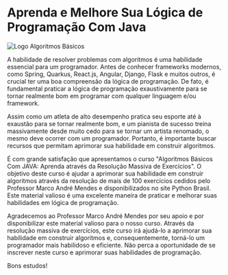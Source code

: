 # Aprenda e Melhore Sua Lógica de Programação Com Java
![Logo Algoritmos Básicos](https://raw.githubusercontent.com/jrdutra/algoritmos/main/artes/Capa/arte-capa-pequena.png)

A habilidade de resolver problemas com algoritmos é uma habilidade essencial para um programador. Antes de conhecer frameworks modernos, como Spring, Quarkus, React.js, Angular, Django, Flask e muitos outros, é crucial ter uma boa compreensão da lógica de programação. De fato, é fundamental praticar a lógica de programação exaustivamente para se tornar realmente bom em programar com qualquer linguagem e/ou framework.


Assim como um atleta de alto desempenho pratica seu esporte até à exaustão para se tornar realmente bom, e um pianista de sucesso treina massivamente desde muito cedo para se tornar um artista renomado, o mesmo deve ocorrer com um programador. Portanto, é importante buscar recursos que permitam aprimorar sua habilidade em construir algoritmos.


É com grande satisfação que apresentamos o curso "Algoritmos Básicos Com JAVA: Aprenda através da Resolução Massiva de Exercícios". O objetivo deste curso é ajudar a aprimorar sua habilidade em construir algoritmos através da resolução de mais de 100 exercícios cedidos pelo Professor Marco André Mendes e disponibilizados no site Python Brasil. Este material valioso é uma excelente maneira de praticar e melhorar suas habilidades em lógica de programação.


Agradecemos ao Professor Marco André Mendes por seu apoio e por disponibilizar este material valioso para o nosso curso. Através da resolução massiva de exercícios, este curso irá ajudá-lo a aprimorar sua habilidade em construir algoritmos e, consequentemente, torná-lo um programador mais habilidoso e eficiente. Não perca a oportunidade de se inscrever neste curso e aprimorar suas habilidades de programação.


Bons estudos!
